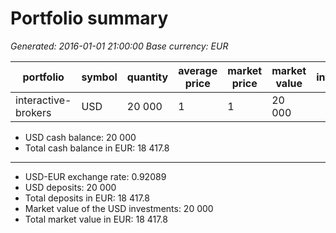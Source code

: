 # Portfolio summary
_Generated: 2016-01-01 21:00:00_
_Base currency: EUR_

|portfolio          |symbol|quantity|average price|market price|market value|investment|P/L|P/L %|costs|deposit total|withdrawal total|
|-------------------|------|--------|-------------|------------|------------|----------|---|-----|-----|-------------|----------------|
|interactive-brokers|USD   |  20 000|            1|           1|      20 000|          |   |     |     |       20 000|                |

* USD cash balance:                    20 000
* Total cash balance in EUR:           18 417.8
----------------------------------------------------
* USD-EUR exchange rate:                    0.92089
* USD deposits:                        20 000
* Total deposits in EUR:               18 417.8
* Market value of the USD investments: 20 000
* Total market value in EUR:           18 417.8
